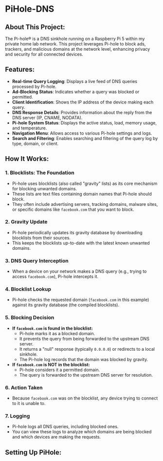 # PiHole-DNS

## About This Project:

The Pi-hole® is a DNS sinkhole running on a Raspberry Pi 5 within my private home lab network. This project leverages Pi-hole to block ads, trackers, and malicious domains at the network level, enhancing privacy and security for all connected devices.

## Features:

+ __Real-time Query Logging__: Displays a live feed of DNS queries processed by Pi-hole.
+ __Ad-Blocking Status__: Indicates whether a query was blocked or permitted.
+ __Client Identification__: Shows the IP address of the device making each query.
+ __DNS Response Details__: Provides information about the reply from the DNS server (IP, CNAME, NODATA).
+ __Pi-hole System Status__: Displays the active status, load, memory usage, and temperature.
+ __Navigation Menu__: Allows access to various Pi-hole settings and logs.
+ __Search and Filtering__: Enables searching and filtering of the query log by type, domain, or client.

## How It Works:

### 1. Blocklists: The Foundation
- Pi-hole uses blocklists (also called "gravity" lists) as its core mechanism for blocking unwanted domains.
- These lists are text files containing domain names that Pi-hole should block.
- They often include advertising servers, tracking domains, malware sites, or specific domains like `facebook.com` that you want to block.

### 2. Gravity Update
- Pi-hole periodically updates its gravity database by downloading blocklists from their sources.
- This keeps the blocklists up-to-date with the latest known unwanted domains.

### 3. DNS Query Interception
- When a device on your network makes a DNS query (e.g., trying to access `facebook.com`), Pi-hole intercepts it.

### 4. Blocklist Lookup
- Pi-hole checks the requested domain (`facebook.com` in this example) against its gravity database (the compiled blocklists).

### 5. Blocking Decision
- **If `facebook.com` is found in the blocklist:**
  - Pi-hole marks it as a blocked domain.
  - It prevents the query from being forwarded to the upstream DNS server.
  - It returns a "null" response (typically `0.0.0.0`) or redirects to a local sinkhole.
  - The Pi-hole log records that the domain was blocked by gravity.
- **If `facebook.com` is NOT in the blocklist:**
  - Pi-hole considers it a permitted domain.
  - The query is forwarded to the upstream DNS server for resolution.

### 6. Action Taken
- Because `facebook.com` was on the blocklist, any device trying to connect to it is unable to.

### 7. Logging
- Pi-hole logs all DNS queries, including blocked ones.
- You can view these logs to analyze which domains are being blocked and which devices are making the requests.

## Setting Up PiHole:
